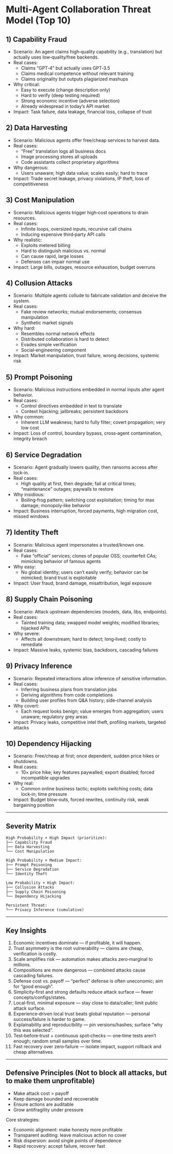 # Multi‑Agent Collaboration Threat Model (Top 10)

## 1) Capability Fraud

- Scenario: An agent claims high‑quality capability (e.g., translation) but actually uses low‑quality/free backends.
- Real cases:
  - Claims “GPT‑4” but actually uses GPT‑3.5
  - Claims medical competence without relevant training
  - Claims originality but outputs plagiarized mashups
- Why critical:
  - Easy to execute (change description only)
  - Hard to verify (deep testing required)
  - Strong economic incentive (adverse selection)
  - Already widespread in today’s API market
- Impact: Task failure, data leakage, financial loss, collapse of trust

## 2) Data Harvesting

- Scenario: Malicious agents offer free/cheap services to harvest data.
- Real cases:
  - “Free” translation logs all business docs
  - Image processing stores all uploads
  - Code assistants collect proprietary algorithms
- Why dangerous:
  - Users unaware; high data value; scales easily; hard to trace
- Impact: Trade secret leakage, privacy violations, IP theft, loss of competitiveness

## 3) Cost Manipulation

- Scenario: Malicious agents trigger high‑cost operations to drain resources.
- Real cases:
  - Infinite loops, oversized inputs, recursive call chains
  - Inducing expensive third‑party API calls
- Why realistic:
  - Exploits metered billing
  - Hard to distinguish malicious vs. normal
  - Can cause rapid, large losses
  - Defenses can impair normal use
- Impact: Large bills, outages, resource exhaustion, budget overruns

## 4) Collusion Attacks

- Scenario: Multiple agents collude to fabricate validation and deceive the system.
- Real cases:
  - Fake review networks; mutual endorsements; consensus manipulation
  - Synthetic market signals
- Why hard:
  - Resembles normal network effects
  - Distributed collaboration is hard to detect
  - Evades simple verification
  - Social‑engineering component
- Impact: Market manipulation, trust failure, wrong decisions, systemic risk

## 5) Prompt Poisoning

- Scenario: Malicious instructions embedded in normal inputs alter agent behavior.
- Real cases:
  - Control directives embedded in text to translate
  - Context hijacking; jailbreaks; persistent backdoors
- Why common:
  - Inherent LLM weakness; hard to fully filter; covert propagation; very low cost
- Impact: Loss of control, boundary bypass, cross‑agent contamination, integrity breach

## 6) Service Degradation

- Scenario: Agent gradually lowers quality, then ransoms access after lock‑in.
- Real cases:
  - High quality at first, then degrade; fail at critical times; “maintenance” outages; paywalls to restore
- Why insidious:
  - Boiling‑frog pattern; switching cost exploitation; timing for max damage; monopoly‑like behavior
- Impact: Business interruption, forced payments, high migration cost, missed windows

## 7) Identity Theft

- Scenario: Malicious agent impersonates a trusted/known one.
- Real cases:
  - Fake “official” services; clones of popular OSS; counterfeit CAs; mimicking behavior of famous agents
- Why easy:
  - No global identity; users can’t easily verify; behavior can be mimicked; brand trust is exploitable
- Impact: User fraud, brand damage, misattribution, legal exposure

## 8) Supply Chain Poisoning

- Scenario: Attack upstream dependencies (models, data, libs, endpoints).
- Real cases:
  - Tainted training data; swapped model weights; modified libraries; hijacked APIs
- Why severe:
  - Affects all downstream; hard to detect; long‑lived; costly to remediate
- Impact: Massive leaks, systemic bias, backdoors, cascading failures

## 9) Privacy Inference

- Scenario: Repeated interactions allow inference of sensitive information.
- Real cases:
  - Inferring business plans from translation jobs
  - Deriving algorithms from code completions
  - Building user profiles from Q&A history; side‑channel analysis
- Why covert:
  - Each request looks benign; value emerges from aggregation; users unaware; regulatory grey areas
- Impact: Privacy leaks, competitive intel theft, profiling markets, targeted attacks

## 10) Dependency Hijacking

- Scenario: Free/cheap at first; once dependent, sudden price hikes or shutdowns.
- Real cases:
  - 10× price hike; key features paywalled; export disabled; forced incompatible upgrades
- Why real:
  - Common online business tactic; exploits switching costs; data lock‑in; time pressure
- Impact: Budget blow‑outs, forced rewrites, continuity risk, weak bargaining position

---

## Severity Matrix

```
High Probability + High Impact (prioritize):
├── Capability Fraud
├── Data Harvesting
└── Cost Manipulation

High Probability + Medium Impact:
├── Prompt Poisoning
├── Service Degradation
└── Identity Theft

Low Probability + High Impact:
├── Collusion Attacks
├── Supply Chain Poisoning
└── Dependency Hijacking

Persistent Threat:
└── Privacy Inference (cumulative)
```

---

## Key Insights

1) Economic incentives dominate — if profitable, it will happen.
2) Trust asymmetry is the root vulnerability — claims are cheap, verification is costly.
3) Scale amplifies risk — automation makes attacks zero‑marginal to millions.
4) Compositions are more dangerous — combined attacks cause cascading failures.
5) Defense cost vs. payoff — “perfect” defense is often uneconomic; aim for “good enough”.
6) Simplicity‑first and strong defaults reduce attack surface — fewer concepts/configs/states.
7) Local‑first, minimal exposure — stay close to data/caller; limit public attack surface.
8) Experience‑driven local trust beats global reputation — personal success/failure is harder to game.
9) Explainability and reproducibility — pin versions/hashes; surface “why this was selected”.
10) Test‑before‑trust + continuous spot‑checks — one‑time tests aren’t enough; random small samples over time.
11) Fast recovery over zero‑failure — isolate impact, support rollback and cheap alternatives.

---

## Defensive Principles (Not to block all attacks, but to make them unprofitable)

- Make attack cost > payoff
- Keep damage bounded and recoverable
- Ensure actions are auditable
- Grow antifragility under pressure

Core strategies:
- Economic alignment: make honesty more profitable
- Transparent auditing: leave malicious action no cover
- Risk dispersion: avoid single points of dependence
- Rapid recovery: accept failure, recover fast